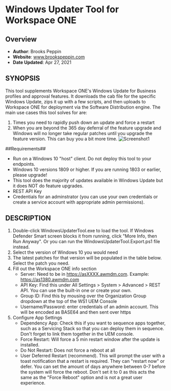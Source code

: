# Windows Updater Tool for Workspace ONE

## Overview
- **Author**: Brooks Peppin
- **Website**: www.brookspeppin.com
- **Date Updated**: Apr 27, 2021

## SYNOPSIS
This tool supplements Workspace ONE's Windows Update for Business profiles and approval features.  It downloads the cab file for the specific Windows Update, zips it up with a few scripts, and then uploads to Workspace ONE for deployment via the Software Distribution engine.  The main use cases this tool solves for are:
1. Times you need to rapidly push down an update and force a restart
2. When you are beyond the 365 day deferral of the feature upgrade and Windows will no longer take regular patches until you upgrade the feature version. This can buy you a bit more time. 
![Screenshot1](https://user-images.githubusercontent.com/33036379/116281916-6db49580-a747-11eb-92be-35cfebb81bca.png)

##Requirements##
- Run on a Windows 10 "host" client. Do not deploy this tool to your endpoints. 
- Windows 10 versions 1809 or higher. If you are running 1803 or earlier, please upgrade!
- This tool does the majority of updates available in Windows Update but it does NOT do feature upgrades. 
- REST API Key
- Credentials for an adminstrator (you can use your own credentials or create a service account with appropriate admin permissions). 

## DESCRIPTION
1. Double-click WindowsUpdaterTool.exe to load the tool.  If Windows Defender Smart screen blocks it from running, click "More Info, then Run Anyway". Or you can run the WindowsUpdaterTool.Export.ps1 file instead.
2. Select the version of Windows 10 you would need
3. The latest patches for that version will be populated in the table below. Select the patch you need.
4. Fill out the Workspace ONE info section
	- Server: Need to be in https://asXXXX.awmdm.com. Example: https://as1380.awmdm.com
	- API Key: Find this under All Settings > System > Advanced > REST API. You can use the built-in one or create your own.
	- Group ID: Find this by mousing over the Organization Group dropdown at the top of the WS1 UEM Console
	- Username/Password: enter credentials of an admin account. This will be encoded as BASE64 and then sent over https 
5. Configure App Settings
	- Dependency App: Check this if you want to sequence apps together, such as a Servicing Stack so that you can deploy them in sequence. Don't forget to link them together in the UEM console.
	- Force Restart: Will force a 5 min restart window after the update is installed.
	- Do Not Restart: Does not force a reboot at all
	- User Deferred Restart (recommend). This will prompt the user with a toast notification that a restart is required. They can "restart now" or defer. You can set the amount of days anywhere between 0-7 before the system will force the reboot. Don't set it to 0 as this acts the same as the "Force Reboot" option and is not a great user experience. 
		



